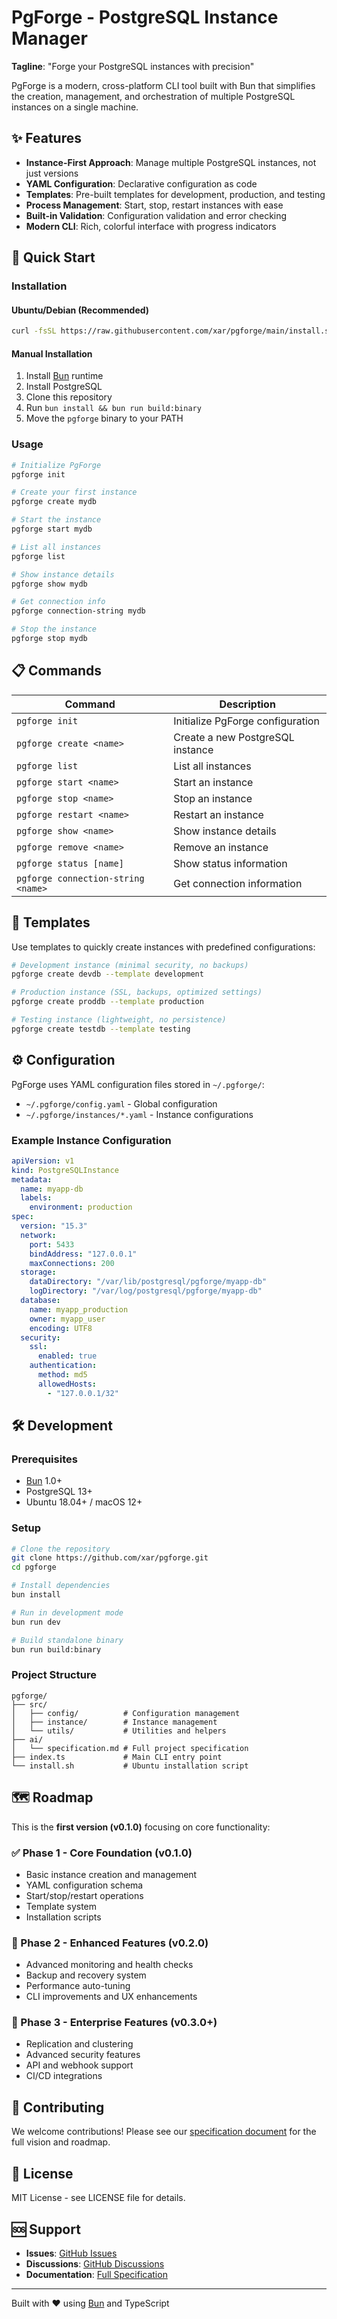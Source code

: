 # PgForge - PostgreSQL Instance Manager

**Tagline**: "Forge your PostgreSQL instances with precision"

PgForge is a modern, cross-platform CLI tool built with Bun that simplifies the creation, management, and orchestration of multiple PostgreSQL instances on a single machine.

## ✨ Features

- **Instance-First Approach**: Manage multiple PostgreSQL instances, not just versions
- **YAML Configuration**: Declarative configuration as code
- **Templates**: Pre-built templates for development, production, and testing
- **Process Management**: Start, stop, restart instances with ease
- **Built-in Validation**: Configuration validation and error checking
- **Modern CLI**: Rich, colorful interface with progress indicators

## 🚀 Quick Start

### Installation

#### Ubuntu/Debian (Recommended)
```bash
curl -fsSL https://raw.githubusercontent.com/xar/pgforge/main/install.sh | bash
```

#### Manual Installation
1. Install [Bun](https://bun.sh) runtime
2. Install PostgreSQL
3. Clone this repository
4. Run `bun install && bun run build:binary`
5. Move the `pgforge` binary to your PATH

### Usage

```bash
# Initialize PgForge
pgforge init

# Create your first instance
pgforge create mydb

# Start the instance
pgforge start mydb

# List all instances
pgforge list

# Show instance details
pgforge show mydb

# Get connection info
pgforge connection-string mydb

# Stop the instance
pgforge stop mydb
```

## 📋 Commands

| Command | Description |
|---------|-------------|
| `pgforge init` | Initialize PgForge configuration |
| `pgforge create <name>` | Create a new PostgreSQL instance |
| `pgforge list` | List all instances |
| `pgforge start <name>` | Start an instance |
| `pgforge stop <name>` | Stop an instance |
| `pgforge restart <name>` | Restart an instance |
| `pgforge show <name>` | Show instance details |
| `pgforge remove <name>` | Remove an instance |
| `pgforge status [name]` | Show status information |
| `pgforge connection-string <name>` | Get connection information |

## 🎯 Templates

Use templates to quickly create instances with predefined configurations:

```bash
# Development instance (minimal security, no backups)
pgforge create devdb --template development

# Production instance (SSL, backups, optimized settings)
pgforge create proddb --template production

# Testing instance (lightweight, no persistence)
pgforge create testdb --template testing
```

## ⚙️ Configuration

PgForge uses YAML configuration files stored in `~/.pgforge/`:

- `~/.pgforge/config.yaml` - Global configuration
- `~/.pgforge/instances/*.yaml` - Instance configurations

### Example Instance Configuration

```yaml
apiVersion: v1
kind: PostgreSQLInstance
metadata:
  name: myapp-db
  labels:
    environment: production
spec:
  version: "15.3"
  network:
    port: 5433
    bindAddress: "127.0.0.1"
    maxConnections: 200
  storage:
    dataDirectory: "/var/lib/postgresql/pgforge/myapp-db"
    logDirectory: "/var/log/postgresql/pgforge/myapp-db"
  database:
    name: myapp_production
    owner: myapp_user
    encoding: UTF8
  security:
    ssl:
      enabled: true
    authentication:
      method: md5
      allowedHosts:
        - "127.0.0.1/32"
```

## 🛠️ Development

### Prerequisites
- [Bun](https://bun.sh) 1.0+
- PostgreSQL 13+
- Ubuntu 18.04+ / macOS 12+

### Setup
```bash
# Clone the repository
git clone https://github.com/xar/pgforge.git
cd pgforge

# Install dependencies
bun install

# Run in development mode
bun run dev

# Build standalone binary
bun run build:binary
```

### Project Structure
```
pgforge/
├── src/
│   ├── config/          # Configuration management
│   ├── instance/        # Instance management
│   └── utils/           # Utilities and helpers
├── ai/
│   └── specification.md # Full project specification
├── index.ts             # Main CLI entry point
└── install.sh           # Ubuntu installation script
```

## 🗺️ Roadmap

This is the **first version (v0.1.0)** focusing on core functionality:

### ✅ Phase 1 - Core Foundation (v0.1.0)
- Basic instance creation and management
- YAML configuration schema
- Start/stop/restart operations
- Template system
- Installation scripts

### 🔄 Phase 2 - Enhanced Features (v0.2.0)
- Advanced monitoring and health checks
- Backup and recovery system
- Performance auto-tuning
- CLI improvements and UX enhancements

### 🚀 Phase 3 - Enterprise Features (v0.3.0+)
- Replication and clustering
- Advanced security features
- API and webhook support
- CI/CD integrations

## 🤝 Contributing

We welcome contributions! Please see our [specification document](ai/specification.md) for the full vision and roadmap.

## 📄 License

MIT License - see LICENSE file for details.

## 🆘 Support

- **Issues**: [GitHub Issues](https://github.com/xar/pgforge/issues)
- **Discussions**: [GitHub Discussions](https://github.com/xar/pgforge/discussions)
- **Documentation**: [Full Specification](ai/specification.md)

---

Built with ❤️ using [Bun](https://bun.sh) and TypeScript
